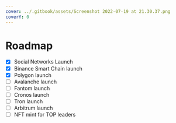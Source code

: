```yaml
---
cover: ../.gitbook/assets/Screenshot 2022-07-19 at 21.30.37.png
coverY: 0
---
```


# Roadmap



* [x] Social Networks Launch
* [x] Binance Smart Chain launch
* [x] Polygon launch
* [ ] Avalanche launch
* [ ] Fantom launch
* [ ] Cronos launch
* [ ] Tron launch
* [ ] Arbitrum launch
* [ ] NFT mint for TOP leaders
